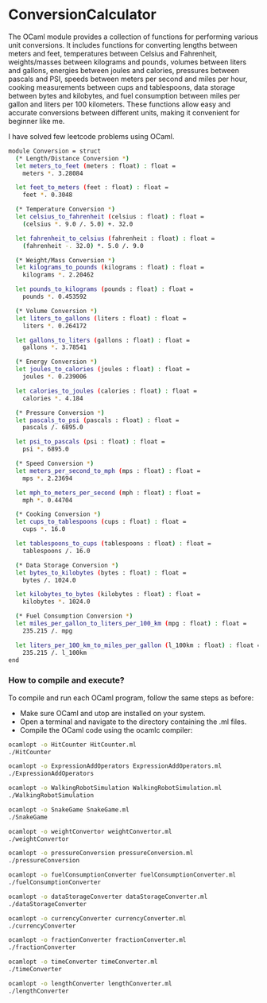 # ConversionCalculator

The OCaml module provides a collection of functions for performing various unit conversions. It includes functions for converting lengths between meters and feet, temperatures between Celsius and Fahrenheit, weights/masses between kilograms and pounds, volumes between liters and gallons, energies between joules and calories, pressures between pascals and PSI, speeds between meters per second and miles per hour, cooking measurements between cups and tablespoons, data storage between bytes and kilobytes, and fuel consumption between miles per gallon and liters per 100 kilometers. These functions allow easy and accurate conversions between different units, making it convenient for beginner like me. 

I have solved few leetcode problems using OCaml. 

``` bash
module Conversion = struct
  (* Length/Distance Conversion *)
  let meters_to_feet (meters : float) : float =
    meters *. 3.28084

  let feet_to_meters (feet : float) : float =
    feet *. 0.3048

  (* Temperature Conversion *)
  let celsius_to_fahrenheit (celsius : float) : float =
    (celsius *. 9.0 /. 5.0) +. 32.0

  let fahrenheit_to_celsius (fahrenheit : float) : float =
    (fahrenheit -. 32.0) *. 5.0 /. 9.0

  (* Weight/Mass Conversion *)
  let kilograms_to_pounds (kilograms : float) : float =
    kilograms *. 2.20462

  let pounds_to_kilograms (pounds : float) : float =
    pounds *. 0.453592

  (* Volume Conversion *)
  let liters_to_gallons (liters : float) : float =
    liters *. 0.264172

  let gallons_to_liters (gallons : float) : float =
    gallons *. 3.78541

  (* Energy Conversion *)
  let joules_to_calories (joules : float) : float =
    joules *. 0.239006

  let calories_to_joules (calories : float) : float =
    calories *. 4.184

  (* Pressure Conversion *)
  let pascals_to_psi (pascals : float) : float =
    pascals /. 6895.0

  let psi_to_pascals (psi : float) : float =
    psi *. 6895.0

  (* Speed Conversion *)
  let meters_per_second_to_mph (mps : float) : float =
    mps *. 2.23694

  let mph_to_meters_per_second (mph : float) : float =
    mph *. 0.44704

  (* Cooking Conversion *)
  let cups_to_tablespoons (cups : float) : float =
    cups *. 16.0

  let tablespoons_to_cups (tablespoons : float) : float =
    tablespoons /. 16.0

  (* Data Storage Conversion *)
  let bytes_to_kilobytes (bytes : float) : float =
    bytes /. 1024.0

  let kilobytes_to_bytes (kilobytes : float) : float =
    kilobytes *. 1024.0

  (* Fuel Consumption Conversion *)
  let miles_per_gallon_to_liters_per_100_km (mpg : float) : float =
    235.215 /. mpg

  let liters_per_100_km_to_miles_per_gallon (l_100km : float) : float =
    235.215 /. l_100km
end
```
### How to compile and execute?
To compile and run each OCaml program, follow the same steps as before:
- Make sure OCaml and utop are installed on your system.
- Open a terminal and navigate to the directory containing the .ml files.
- Compile the OCaml code using the ocamlc compiler:

``` bash
ocamlopt -o HitCounter HitCounter.ml
./HitCounter
```
```bash
ocamlopt -o ExpressionAddOperators ExpressionAddOperators.ml
./ExpressionAddOperators
```
```bash
ocamlopt -o WalkingRobotSimulation WalkingRobotSimulation.ml
./WalkingRobotSimulation
```
```bash
ocamlopt -o SnakeGame SnakeGame.ml
./SnakeGame
```
```bash
ocamlopt -o weightConvertor weightConvertor.ml
./weightConvertor
```
```bash
ocamlopt -o pressureConversion pressureConversion.ml
./pressureConversion
```
```bash
ocamlopt -o fuelConsumptionConverter fuelConsumptionConverter.ml
./fuelConsumptionConverter
```
```bash
ocamlopt -o dataStorageConverter dataStorageConverter.ml
./dataStorageConverter
```
```bash
ocamlopt -o currencyConverter currencyConverter.ml
./currencyConverter
```
```bash
ocamlopt -o fractionConverter fractionConverter.ml
./fractionConverter
```
```bash
ocamlopt -o timeConverter timeConverter.ml
./timeConverter
```
```bash
ocamlopt -o lengthConverter lengthConverter.ml
./lengthConverter
```

